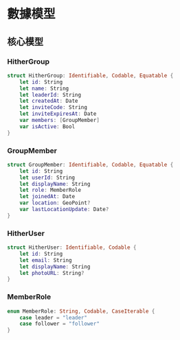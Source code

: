 # 數據模型

## 核心模型

### HitherGroup
```swift
struct HitherGroup: Identifiable, Codable, Equatable {
    let id: String
    let name: String
    let leaderId: String
    let createdAt: Date
    let inviteCode: String
    let inviteExpiresAt: Date
    var members: [GroupMember]
    var isActive: Bool
}
```

### GroupMember
```swift
struct GroupMember: Identifiable, Codable, Equatable {
    let id: String
    let userId: String
    let displayName: String
    let role: MemberRole
    let joinedAt: Date
    var location: GeoPoint?
    var lastLocationUpdate: Date?
}
```

### HitherUser
```swift
struct HitherUser: Identifiable, Codable {
    let id: String
    let email: String
    let displayName: String
    let photoURL: String?
}
```

### MemberRole
```swift
enum MemberRole: String, Codable, CaseIterable {
    case leader = "leader"
    case follower = "follower"
}
```
